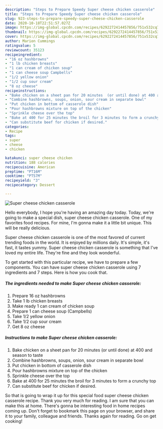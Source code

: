 ```yaml
---
description: "Steps to Prepare Speedy Super cheese chicken casserole"
title: "Steps to Prepare Speedy Super cheese chicken casserole"
slug: 923-steps-to-prepare-speedy-super-cheese-chicken-casserole
date: 2020-10-18T22:51:57.027Z
image: https://img-global.cpcdn.com/recipes/6292272414457856/751x532cq70/super-cheese-chicken-casserole-recipe-main-photo.jpg
thumbnail: https://img-global.cpcdn.com/recipes/6292272414457856/751x532cq70/super-cheese-chicken-casserole-recipe-main-photo.jpg
cover: https://img-global.cpcdn.com/recipes/6292272414457856/751x532cq70/super-cheese-chicken-casserole-recipe-main-photo.jpg
author: Marion Cummings
ratingvalue: 5
reviewcount: 35123
recipeingredient:
- "16 oz hashbrowns"
- "1 lb chicken breasts"
- "1 can cream of chicken soup"
- "1 can cheese soup Campbells"
- "1/2 yellow onion"
- "1/2 cup sour cream"
- "8 oz cheese"
recipeinstructions:
- "Bake chicken on a sheet pan for 20 minutes  (or until done) at 400 and season to taste"
- "Combine hashbrowns, soups, onion, sour cream in separate bowl"
- "Put chicken in bottom of casserole dish"
- "Pour hashbrowns mixture on top of the chicken"
- "Sprinkle cheese over the top"
- "Bake at 400 for 25 minutes the broil for 3 minutes to form a crunchy top"
- "Can substitute beef for chicken if desired."
categories:
- Recipe
tags:
- super
- cheese
- chicken

katakunci: super cheese chicken 
nutrition: 188 calories
recipecuisine: American
preptime: "PT16M"
cooktime: "PT57M"
recipeyield: "3"
recipecategory: Dessert

---
```



![Super cheese chicken casserole](https://img-global.cpcdn.com/recipes/6292272414457856/751x532cq70/super-cheese-chicken-casserole-recipe-main-photo.jpg)

Hello everybody, I hope you're having an amazing day today. Today, we're going to make a special dish, super cheese chicken casserole. One of my favorites food recipes. For mine, I'm gonna make it a little bit unique. This will be really delicious.



Super cheese chicken casserole is one of the most favored of current trending foods in the world. It is enjoyed by millions daily. It's simple, it's fast, it tastes yummy. Super cheese chicken casserole is something that I've loved my entire life. They're fine and they look wonderful.


To get started with this particular recipe, we have to prepare a few components. You can have super cheese chicken casserole using 7 ingredients and 7 steps. Here is how you cook that.

<!--inarticleads1-->

##### The ingredients needed to make Super cheese chicken casserole:

1. Prepare 16 oz hashbrowns
1. Take 1 lb chicken breasts
1. Make ready 1 can cream of chicken soup
1. Prepare 1 can cheese soup (Campbells)
1. Take 1/2 yellow onion
1. Take 1/2 cup sour cream
1. Get 8 oz cheese




<!--inarticleads2-->

##### Instructions to make Super cheese chicken casserole:

1. Bake chicken on a sheet pan for 20 minutes  (or until done) at 400 and season to taste
1. Combine hashbrowns, soups, onion, sour cream in separate bowl
1. Put chicken in bottom of casserole dish
1. Pour hashbrowns mixture on top of the chicken
1. Sprinkle cheese over the top
1. Bake at 400 for 25 minutes the broil for 3 minutes to form a crunchy top
1. Can substitute beef for chicken if desired.




So that is going to wrap it up for this special food super cheese chicken casserole recipe. Thank you very much for reading. I am sure that you can make this at home. There's gonna be interesting food in home recipes coming up. Don't forget to bookmark this page on your browser, and share it to your family, colleague and friends. Thanks again for reading. Go on get cooking!
